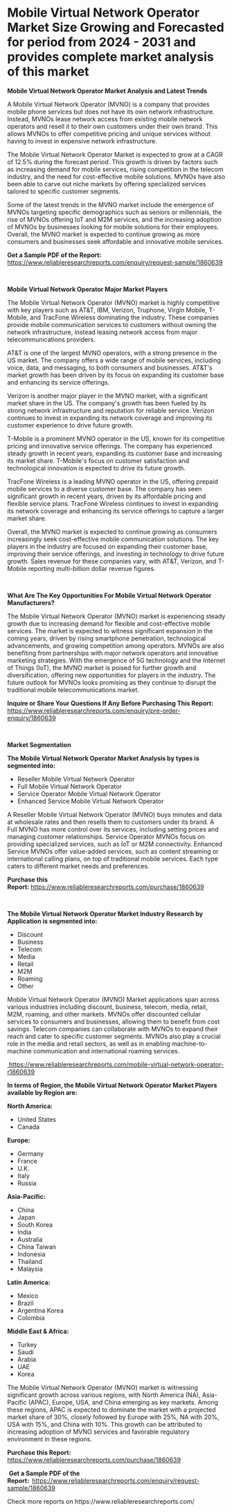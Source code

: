 <p><h1>Mobile Virtual Network Operator Market Size Growing and Forecasted for period from 2024 - 2031 and provides complete market analysis of this market</h1></p><p><strong>Mobile Virtual Network Operator Market Analysis and Latest Trends</strong></p>
<p><p>A Mobile Virtual Network Operator (MVNO) is a company that provides mobile phone services but does not have its own network infrastructure. Instead, MVNOs lease network access from existing mobile network operators and resell it to their own customers under their own brand. This allows MVNOs to offer competitive pricing and unique services without having to invest in expensive network infrastructure.</p><p>The Mobile Virtual Network Operator Market is expected to grow at a CAGR of 12.5% during the forecast period. This growth is driven by factors such as increasing demand for mobile services, rising competition in the telecom industry, and the need for cost-effective mobile solutions. MVNOs have also been able to carve out niche markets by offering specialized services tailored to specific customer segments.</p><p>Some of the latest trends in the MVNO market include the emergence of MVNOs targeting specific demographics such as seniors or millennials, the rise of MVNOs offering IoT and M2M services, and the increasing adoption of MVNOs by businesses looking for mobile solutions for their employees. Overall, the MVNO market is expected to continue growing as more consumers and businesses seek affordable and innovative mobile services.</p></p>
<p><strong>Get a Sample PDF of the Report:&nbsp;</strong> <a href="https://www.reliableresearchreports.com/enquiry/request-sample/1860639">https://www.reliableresearchreports.com/enquiry/request-sample/1860639</a></p>
<p>&nbsp;</p>
<p><strong>Mobile Virtual Network Operator Major Market Players</strong></p>
<p><p>The Mobile Virtual Network Operator (MVNO) market is highly competitive with key players such as AT&T, IBM, Verizon, Truphone, Virgin Mobile, T-Mobile, and TracFone Wireless dominating the industry. These companies provide mobile communication services to customers without owning the network infrastructure, instead leasing network access from major telecommunications providers.</p><p>AT&T is one of the largest MVNO operators, with a strong presence in the US market. The company offers a wide range of mobile services, including voice, data, and messaging, to both consumers and businesses. AT&T's market growth has been driven by its focus on expanding its customer base and enhancing its service offerings.</p><p>Verizon is another major player in the MVNO market, with a significant market share in the US. The company's growth has been fueled by its strong network infrastructure and reputation for reliable service. Verizon continues to invest in expanding its network coverage and improving its customer experience to drive future growth.</p><p>T-Mobile is a prominent MVNO operator in the US, known for its competitive pricing and innovative service offerings. The company has experienced steady growth in recent years, expanding its customer base and increasing its market share. T-Mobile's focus on customer satisfaction and technological innovation is expected to drive its future growth.</p><p>TracFone Wireless is a leading MVNO operator in the US, offering prepaid mobile services to a diverse customer base. The company has seen significant growth in recent years, driven by its affordable pricing and flexible service plans. TracFone Wireless continues to invest in expanding its network coverage and enhancing its service offerings to capture a larger market share.</p><p>Overall, the MVNO market is expected to continue growing as consumers increasingly seek cost-effective mobile communication solutions. The key players in the industry are focused on expanding their customer base, improving their service offerings, and investing in technology to drive future growth. Sales revenue for these companies vary, with AT&T, Verizon, and T-Mobile reporting multi-billion dollar revenue figures.</p></p>
<p>&nbsp;</p>
<p><strong>What Are The Key Opportunities For Mobile Virtual Network Operator Manufacturers?</strong></p>
<p><p>The Mobile Virtual Network Operator (MVNO) market is experiencing steady growth due to increasing demand for flexible and cost-effective mobile services. The market is expected to witness significant expansion in the coming years, driven by rising smartphone penetration, technological advancements, and growing competition among operators. MVNOs are also benefiting from partnerships with major network operators and innovative marketing strategies. With the emergence of 5G technology and the Internet of Things (IoT), the MVNO market is poised for further growth and diversification, offering new opportunities for players in the industry. The future outlook for MVNOs looks promising as they continue to disrupt the traditional mobile telecommunications market.</p></p>
<p><strong>Inquire or Share Your Questions If Any Before Purchasing This Report:</strong> <a href="https://www.reliableresearchreports.com/enquiry/pre-order-enquiry/1860639">https://www.reliableresearchreports.com/enquiry/pre-order-enquiry/1860639</a></p>
<p>&nbsp;</p>
<p><strong>Market Segmentation</strong></p>
<p><strong>The Mobile Virtual Network Operator Market Analysis by types is segmented into:</strong></p>
<p><ul><li>Reseller Mobile Virtual Network Operator</li><li>Full Mobile Virtual Network Operator</li><li>Service Operator Mobile Virtual Network Operator</li><li>Enhanced Service Mobile Virtual Network Operator</li></ul></p>
<p><p>A Reseller Mobile Virtual Network Operator (MVNO) buys minutes and data at wholesale rates and then resells them to customers under its brand. A Full MVNO has more control over its services, including setting prices and managing customer relationships. Service Operator MVNOs focus on providing specialized services, such as IoT or M2M connectivity. Enhanced Service MVNOs offer value-added services, such as content streaming or international calling plans, on top of traditional mobile services. Each type caters to different market needs and preferences.</p></p>
<p><strong>Purchase this Report:&nbsp;</strong><a href="https://www.reliableresearchreports.com/purchase/1860639">https://www.reliableresearchreports.com/purchase/1860639</a></p>
<p>&nbsp;</p>
<p><strong>The Mobile Virtual Network Operator Market Industry Research by Application is segmented into:</strong></p>
<p><ul><li>Discount</li><li>Business</li><li>Telecom</li><li>Media</li><li>Retail</li><li>M2M</li><li>Roaming</li><li>Other</li></ul></p>
<p><p>Mobile Virtual Network Operator (MVNO) Market applications span across various industries including discount, business, telecom, media, retail, M2M, roaming, and other markets. MVNOs offer discounted cellular services to consumers and businesses, allowing them to benefit from cost savings. Telecom companies can collaborate with MVNOs to expand their reach and cater to specific customer segments. MVNOs also play a crucial role in the media and retail sectors, as well as in enabling machine-to-machine communication and international roaming services.</p></p>
<p><a href="https://www.reliableresearchreports.com/mobile-virtual-network-operator-r1860639">&nbsp;https://www.reliableresearchreports.com/mobile-virtual-network-operator-r1860639</a></p>
<p><strong>In terms of Region, the Mobile Virtual Network Operator Market Players available by Region are:</strong></p>
<p>
    <p> <strong> North America: </strong>
        <ul>
            <li>United States</li>
            <li>Canada</li>
        </ul>
        </p> 
    <p> <strong> Europe: </strong>
        <ul>
            <li>Germany</li>
            <li>France</li>
            <li>U.K.</li>
            <li>Italy</li>
            <li>Russia</li>
        </ul>
        </p> 
    <p> <strong> Asia-Pacific: </strong>
        <ul>
            <li>China</li>
            <li>Japan</li>
            <li>South Korea</li>
            <li>India</li>
            <li>Australia</li>
            <li>China Taiwan</li>
            <li>Indonesia</li>
            <li>Thailand</li>
            <li>Malaysia</li>
        </ul>
        </p> 
    <p> <strong> Latin America: </strong>
        <ul>
            <li>Mexico</li>
            <li>Brazil</li>
            <li>Argentina Korea</li>
            <li>Colombia</li>
        </ul>
        </p> 
    <p> <strong> Middle East & Africa: </strong>
        <ul>
            <li>Turkey</li>
            <li>Saudi</li>
            <li>Arabia</li>
            <li>UAE</li>
            <li>Korea</li>
        </ul>
    </p>
    </p>
<p><p>The Mobile Virtual Network Operator (MVNO) market is witnessing significant growth across various regions, with North America (NA), Asia-Pacific (APAC), Europe, USA, and China emerging as key markets. Among these regions, APAC is expected to dominate the market with a projected market share of 30%, closely followed by Europe with 25%, NA with 20%, USA with 15%, and China with 10%. This growth can be attributed to increasing adoption of MVNO services and favorable regulatory environment in these regions.</p></p>
<p><strong>Purchase this Report: </strong><a href="https://www.reliableresearchreports.com/purchase/1860639">https://www.reliableresearchreports.com/purchase/1860639</a></p>
<p>&nbsp;<strong>Get a Sample PDF of the Report:&nbsp;&nbsp;</strong><a href="https://www.reliableresearchreports.com/enquiry/request-sample/1860639">https://www.reliableresearchreports.com/enquiry/request-sample/1860639</a></p>
<p><strong></strong></p>
<p>Check more reports on https://www.reliableresearchreports.com/</p>